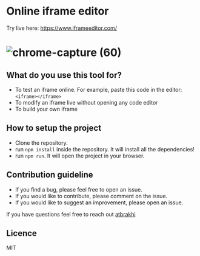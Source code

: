 # Online iframe editor
Try live here: https://www.iframeeditor.com/

# ![chrome-capture (60)](https://user-images.githubusercontent.com/9638740/116007746-8d49a200-a611-11eb-8b1a-c12cc731891c.gif)



## What do you use this tool for?
- To test an iframe online. For example, paste this code in the editor: `<iframe></iframe>`
- To modify an iframe live without opening any code editor
- To build your own iframe

## How to setup the project

- Clone the repository.
- run `npm install` inside the repository. It will install all the dependencies!
- run `npm run`. It will open the project in your browser.


## Contribution guideline
- If you find a bug, please feel free to open an issue. 
- If you would like to contribute, please comment on the issue.
- If you would like to suggest an improvement, please open an issue.

If you have questions feel free to reach out [atbrakhi](https://twitter.com/atbrakhi)


## Licence
MIT
